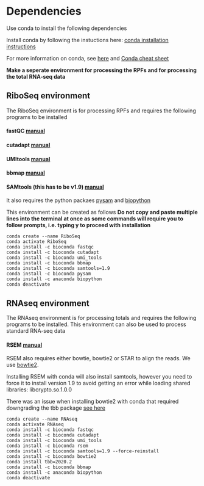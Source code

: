 # Dependencies
Use conda to install the following dependencies

Install conda by following the instuctions here:
[conda installation instructions](https://conda.io/projects/conda/en/latest/user-guide/install/linux.html)

For more information on conda, see [here](https://towardsdatascience.com/getting-started-with-python-environments-using-conda-32e9f2779307) and [Conda cheat sheet](https://docs.conda.io/projects/conda/en/4.6.0/_downloads/52a95608c49671267e40c689e0bc00ca/conda-cheatsheet.pdf)

**Make a seperate environment for processing the RPFs and for processing the total RNA-seq data**

## RiboSeq environment
The RiboSeq environment is for processing RPFs and requires the following programs to be installed
#### fastQC [manual](https://www.bioinformatics.babraham.ac.uk/projects/fastqc/)
#### cutadapt [manual](https://cutadapt.readthedocs.io/en/stable/guide.html)
#### UMItools [manual](https://umi-tools.readthedocs.io/en/latest/QUICK_START.html)
#### bbmap [manual](https://jgi.doe.gov/data-and-tools/bbtools/bb-tools-user-guide/bbmap-guide/)
#### SAMtools (this has to be v1.9) [manual](http://www.htslib.org/doc/samtools.html)

It also requires the python packaes [pysam](https://github.com/pysam-developers/pysam) and [biopython](https://biopython.org/)

This environment can be created as follows
**Do not copy and paste multiple lines into the terminal at once as some commands will require you to follow prompts, i.e. typing y to proceed with installation**

```console
conda create --name RiboSeq
conda activate RiboSeq
conda install -c bioconda fastqc
conda install -c bioconda cutadapt
conda install -c bioconda umi_tools
conda install -c bioconda bbmap
conda install -c bioconda samtools=1.9
conda install -c bioconda pysam
conda install -c anaconda biopython
conda deactivate
```

## RNAseq environment
The RNAseq environment is for processing totals and requires the following programs to be installed. This environment can also be used to process standard RNA-seq data
#### RSEM [manual](https://deweylab.github.io/RSEM/README.html)
RSEM also requires either bowtie, bowtie2 or STAR to align the reads. We use [bowtie2](http://bowtie-bio.sourceforge.net/bowtie2/manual.shtml).

Installing RSEM with conda will also install samtools, however you need to force it to install version 1.9 to avoid getting an error while loading shared libraries: libcrypto.so.1.0.0

There was an issue when installing bowtie2 with conda that required downgrading the tbb package [see here](https://www.biostars.org/p/494922/)

```console
conda create --name RNAseq
conda activate RNAseq
conda install -c bioconda fastqc
conda install -c bioconda cutadapt
conda install -c bioconda umi_tools
conda install -c bioconda rsem
conda install -c bioconda samtools=1.9 --force-reinstall
conda install -c bioconda bowtie2
conda install tbb=2020.2
conda install -c bioconda bbmap
conda install -c anaconda biopython
conda deactivate
```



